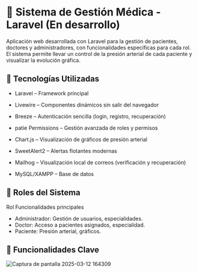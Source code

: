 
# 🏥 Sistema de Gestión Médica - Laravel (En desarrollo)

Aplicación web desarrollada con Laravel para la gestión de pacientes, doctores y administradores, con funcionalidades específicas para cada rol. El sistema permite llevar un control de la presión arterial de cada paciente y visualizar la evolución gráfica. 

## 🚀 Tecnologías Utilizadas

- Laravel – Framework principal

- Livewire – Componentes dinámicos sin salir del navegador

- Breeze – Autenticación sencilla (login, registro, recuperación)

- patie Permissions – Gestión avanzada de roles y permisos

- Chart.js – Visualización de gráficos de presión arterial

- SweetAlert2 – Alertas flotantes modernas

- Mailhog – Visualización local de correos (verificación y recuperación)

- MySQL/XAMPP – Base de datos

## 👥 Roles del Sistema

Rol	Funcionalidades principales
- Administrador:	Gestión de usuarios, especialidades.
- Doctor:	Acceso a pacientes asignados, especialidad.
- Paciente:	Presión arterial, gráficos.

## 🧪 Funcionalidades Clave


![Captura de pantalla 2025-03-12 164309](https://github.com/user-attachments/assets/f1df0b8a-b9b1-4ee9-83f6-55ecdae3229a)
